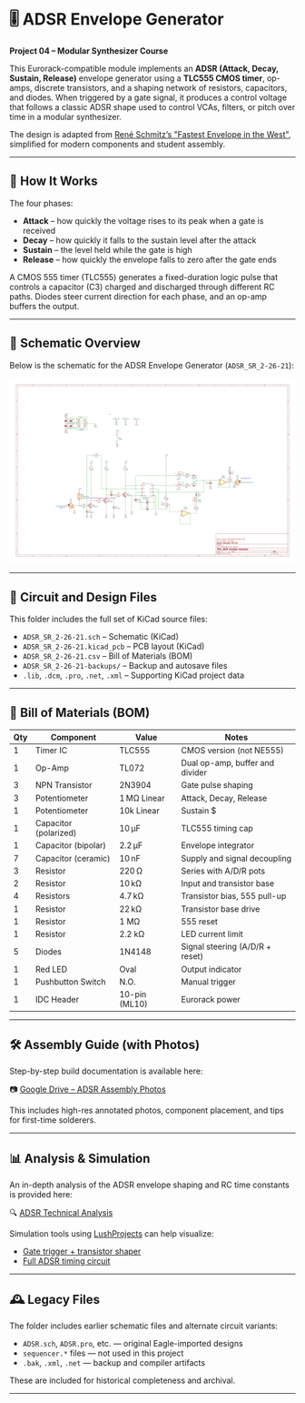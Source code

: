 # 🎚️ ADSR Envelope Generator

**Project 04 – Modular Synthesizer Course**

This Eurorack-compatible module implements an **ADSR (Attack, Decay, Sustain, Release)** envelope generator using a **TLC555 CMOS timer**, op-amps, discrete transistors, and a shaping network of resistors, capacitors, and diodes. When triggered by a gate signal, it produces a control voltage that follows a classic ADSR shape used to control VCAs, filters, or pitch over time in a modular synthesizer.

The design is adapted from [René Schmitz’s "Fastest Envelope in the West"](https://www.schmitzbits.de/adsr.html), simplified for modern components and student assembly.

---

## 🔁 How It Works

The four phases:

- **Attack** – how quickly the voltage rises to its peak when a gate is received  
- **Decay** – how quickly it falls to the sustain level after the attack  
- **Sustain** – the level held while the gate is high  
- **Release** – how quickly the envelope falls to zero after the gate ends  

A CMOS 555 timer (TLC555) generates a fixed-duration logic pulse that controls a capacitor (C3) charged and discharged through different RC paths. Diodes steer current direction for each phase, and an op-amp buffers the output.

---

## 🧰 Schematic Overview

Below is the schematic for the ADSR Envelope Generator (`ADSR_SR_2-26-21`):

![ADSR Schematic](adsr-schematic.png)

---

## 📁 Circuit and Design Files

This folder includes the full set of KiCad source files:

- `ADSR_SR_2-26-21.sch` – Schematic (KiCad)
- `ADSR_SR_2-26-21.kicad_pcb` – PCB layout (KiCad)
- `ADSR_SR_2-26-21.csv` – Bill of Materials (BOM)
- `ADSR_SR_2-26-21-backups/` – Backup and autosave files
- `.lib`, `.dcm`, `.pro`, `.net`, `.xml` – Supporting KiCad project data

---

## 🧾 Bill of Materials (BOM)

| Qty | Component            | Value        | Notes                          |
|-----|----------------------|--------------|---------------------------------|
| 1   | Timer IC             | TLC555       | CMOS version (not NE555)        |
| 1   | Op-Amp               | TL072        | Dual op-amp, buffer and divider |
| 3   | NPN Transistor       | 2N3904       | Gate pulse shaping              |
| 3   | Potentiometer        | 1 MΩ Linear  | Attack, Decay, Release          |
| 1   | Potentiometer        | 10k Linear   | Sustain                      $
| 1   | Capacitor (polarized)| 10 µF        | TLC555 timing cap               |
| 1   | Capacitor (bipolar)  | 2.2 µF       | Envelope integrator             |
| 7   | Capacitor (ceramic)  | 10 nF        | Supply and signal decoupling         |
| 3   | Resistor             | 220 Ω        | Series with A/D/R pots          |
| 2   | Resistor             | 10 kΩ        | Input and transistor base         |
| 4   | Resistors            | 4.7 kΩ       | Transistor bias, 555 pull-up    |
| 1   | Resistor             | 22 kΩ        | Transistor base drive          
| 1   | Resistor             | 1 MΩ         | 555 reset                      
| 1   | Resistor             | 2.2 kΩ       | LED current limit                      
| 5   | Diodes               | 1N4148       | Signal steering (A/D/R + reset) |
| 1   | Red LED              | Oval         | Output indicator               
| 1   | Pushbutton Switch    | N.O.         | Manual trigger                 
| 1   | IDC Header           | 10-pin (ML10)| Eurorack power                  |

---

## 🛠️ Assembly Guide (with Photos)

Step-by-step build documentation is available here:

📷 [Google Drive – ADSR Assembly Photos](https://drive.google.com/drive/folders/1wlfnccw4EV9Ylf7Mrc6TivC7RlBOovWM?usp=sharing)

This includes high-res annotated photos, component placement, and tips for first-time solderers.

---

## 📊 Analysis & Simulation

An in-depth analysis of the ADSR envelope shaping and RC time constants is provided here:

🔍 [ADSR Technical Analysis](./analysis.md)

Simulation tools using [LushProjects](https://lushprojects.org/circuitjs/) can help visualize:

- [Gate trigger + transistor shaper](https://tinyurl.com/y66v7bsb)  
- [Full ADSR timing circuit](https://tinyurl.com/y358uu4k)

---

## 🕰️ Legacy Files

The folder includes earlier schematic files and alternate circuit variants:

- `ADSR.sch`, `ADSR.pro`, etc. — original Eagle-imported designs
- `sequencer.*` files — not used in this project
- `.bak`, `.xml`, `.net` — backup and compiler artifacts

These are included for historical completeness and archival.

---

